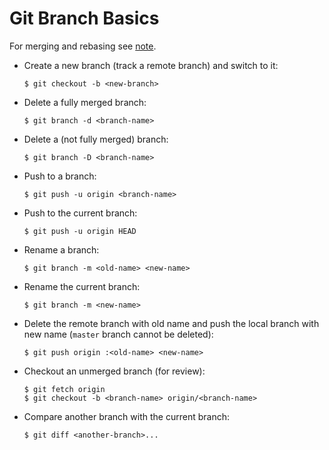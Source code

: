 # Git Branch Basics

For merging and rebasing see [note](https://github.com/YuKitAs/tech-note/blob/master/version-control/git/git-merge-and-git-rebase.md).

* Create a new branch (track a remote branch) and switch to it:

  ```console
  $ git checkout -b <new-branch>
  ```

* Delete a fully merged branch:

  ```console
  $ git branch -d <branch-name>
  ```

* Delete a (not fully merged) branch:

  ```console
  $ git branch -D <branch-name>
  ```

* Push to a branch:

  ```console
  $ git push -u origin <branch-name>
  ```

* Push to the current branch:

  ```console
  $ git push -u origin HEAD
  ```

* Rename a branch:

  ```console
  $ git branch -m <old-name> <new-name>
  ```

* Rename the current branch:

  ```console
  $ git branch -m <new-name>
  ```

* Delete the remote branch with old name and push the local branch with new name (`master` branch cannot be deleted):

  ```console
  $ git push origin :<old-name> <new-name>
  ```

* Checkout an unmerged branch (for review):

  ```console
  $ git fetch origin
  $ git checkout -b <branch-name> origin/<branch-name>
  ```

* Compare another branch with the current branch:

  ```console
  $ git diff <another-branch>...
  ```
